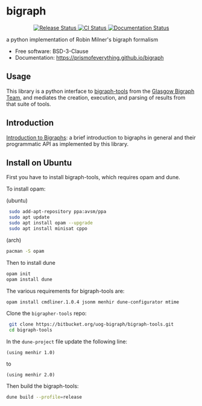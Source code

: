 # bigraph


<p align="center">
<a href="https://pypi.python.org/pypi/bigraph">
    <img src="https://img.shields.io/pypi/v/bigraph.svg"
        alt = "Release Status">
</a>

<a href="https://github.com/prismofeverything/bigraph/actions">
    <img src="https://github.com/prismofeverything/bigraph/actions/workflows/main.yml/badge.svg?branch=release" alt="CI Status">
</a>

<a href="https://bigraph.readthedocs.io/en/latest/?badge=latest">
    <img src="https://readthedocs.org/projects/bigraph/badge/?version=latest" alt="Documentation Status">
</a>

</p>


a python implementation of Robin Milner's bigraph formalism


* Free software: BSD-3-Clause
* Documentation: <https://prismofeverything.github.io/bigraph>


## Usage

This library is a python interface to [bigraph-tools](https://bitbucket.org/uog-bigraph/bigraph-tools/src/master/) from the [Glasgow Bigraph Team](https://uog-bigraph.bitbucket.io/team.html), and mediates the creation, execution, and parsing of results from that suite of tools. 

## Introduction

[Introduction to Bigraphs](https://prismofeverything.github.io/bigraph): a brief introduction to bigraphs in general and their programmatic API as implemented by this library.

## Install on Ubuntu

First you have to install bigraph-tools, which requires opam and dune.

To install opam: 

(ubuntu)
```bash
 sudo add-apt-repository ppa:avsm/ppa
 sudo apt update
 sudo apt install opam --upgrade
 sudo apt install minisat cppo
```

(arch)
```bash
pacman -S opam
```

Then to install dune

```bash
opam init
opam install dune
```

The various requirements for bigraph-tools are:

```bash
opam install cmdliner.1.0.4 jsonm menhir dune-configurator mtime
```

Clone the `bigrapher-tools` repo:

```bash
 git clone https://bitbucket.org/uog-bigraph/bigraph-tools.git
 cd bigraph-tools
```

In the `dune-project` file update the following line:
```
(using menhir 1.0)
```

to 

```
(using menhir 2.0)
```

Then build the bigraph-tools:
```bash
dune build --profile=release
```


